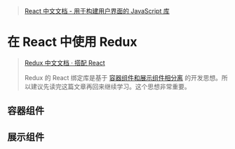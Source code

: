 > [React 中文文档 - 用于构建用户界面的 JavaScript 库](https://react.docschina.org/)

# 在 React 中使用 Redux

> [Redux 中文文档 · 搭配 React](https://www.redux.org.cn/docs/basics/UsageWithReact.html)
>
> Redux 的 React 绑定库是基于 [容器组件和展示组件相分离](https://medium.com/@dan_abramov/smart-and-dumb-components-7ca2f9a7c7d0) 的开发思想。所以建议先读完这篇文章再回来继续学习。这个思想非常重要。

## 容器组件

## 展示组件
